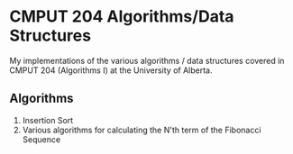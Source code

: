 # CMPUT 204 Algorithms/Data Structures

My implementations of the various algorithms / data structures covered in CMPUT 204 (Algorithms I) at the University of Alberta.

## Algorithms
1. Insertion Sort
2. Various algorithms for calculating the N'th term of the Fibonacci Sequence
